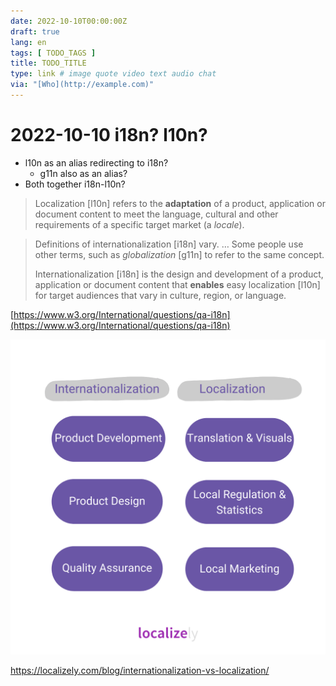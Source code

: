 ```yaml
---
date: 2022-10-10T00:00:00Z
draft: true
lang: en
tags: [ TODO_TAGS ]
title: TODO_TITLE
type: link # image quote video text audio chat
via: "[Who](http://example.com)"
---
```



# 2022-10-10 i18n? l10n? 
* l10n as an alias redirecting to i18n?
	* g11n also as an alias? 
* Both together i18n-l10n?


> Localization [l10n] refers to the **adaptation** of a product, application or document content to meet the language, cultural and other requirements of a specific target market (a *locale*).

> Definitions of internationalization [i18n] vary. … Some people use other terms, such as *globalization* [g11n] to refer to the same concept.
>
> Internationalization [i18n] is the design and development of a product, application or document content that **enables** easy localization [l10n] for target audiences that vary in culture, region, or language.

[https://www.w3.org/International/questions/qa-i18n](https://www.w3.org/International/questions/qa-i18n)

![2022-10-10 i18n- l10n-](2022-10-10%20i18n-%20l10n-.png)

https://localizely.com/blog/internationalization-vs-localization/

